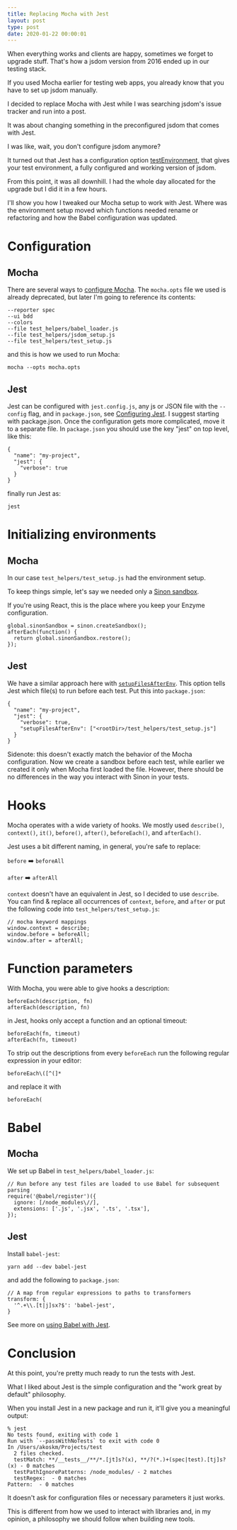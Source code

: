 ```yaml
---
title: Replacing Mocha with Jest
layout: post
type: post
date: 2020-01-22 00:00:01
---
```


When everything works and clients are happy, sometimes we forget to upgrade stuff. That's how a jsdom version from 2016 ended up in our testing stack.

If you used Mocha earlier for testing web apps, you already know that you have to set up jsdom manually.

I decided to replace Mocha with Jest while I was searching jsdom's issue tracker and run into a post.

It was about changing something in the preconfigured jsdom that comes with Jest.

I was like, wait, you don't configure jsdom anymore?

It turned out that Jest has a configuration option [testEnvironment](https://jestjs.io/docs/en/configuration#testenvironment-string), that gives your test environment, a fully configured and working version of jsdom.

From this point, it was all downhill. I had the whole day allocated for the upgrade but I did it in a few hours.

I'll show you how I tweaked our Mocha setup to work with Jest. Where was the environment setup moved which functions needed rename or refactoring and how the Babel configuration was updated.

# Configuration

## Mocha
There are several ways to [configure Mocha]([https://mochajs.org/#configuring-mocha-nodejs]). The `mocha.opts` file we used is already deprecated, but later I'm going to reference its contents:

```
--reporter spec
--ui bdd
--colors
--file test_helpers/babel_loader.js
--file test_helpers/jsdom_setup.js
--file test_helpers/test_setup.js
```

and this is how we used to run Mocha:
```
mocha --opts mocha.opts
```


## Jest
Jest can be configured with `jest.config.js`, any js or JSON file with the `--config` flag, and in `package.json`, see [Configuring Jest](https://jestjs.io/docs/en/configuration.html). I suggest starting with package.json. Once the configuration gets more complicated, move it to a separate file.
In `package.json` you should use the key "jest" on top level, like this:

```
{
  "name": "my-project",
  "jest": {
    "verbose": true
  }
}
```
finally run Jest as:

```
jest
```

# Initializing environments

## Mocha
In our case `test_helpers/test_setup.js` had the environment setup.

To keep things simple, let's say we needed only a [Sinon sandbox](https://sinonjs.org/releases/latest/sandbox/).

If you're using React, this is the place where you keep your Enzyme configuration.

```
global.sinonSandbox = sinon.createSandbox();
afterEach(function() {
  return global.sinonSandbox.restore();
});
```

## Jest
We have a similar approach here with [`setupFilesAfterEnv`](https://jestjs.io/docs/en/configuration#setupfilesafterenv-array).
This option tells Jest which file(s) to run before each test. Put this into `package.json`:

```
{
  "name": "my-project",
  "jest": {
    "verbose": true,
    "setupFilesAfterEnv": ["<rootDir>/test_helpers/test_setup.js"]
  }
}
```

Sidenote: this doesn't exactly match the behavior of the Mocha configuration. Now we create a sandbox before each test, while earlier we created it only when Mocha first loaded the file. However, there should be no differences in the way you interact with Sinon in your tests.

# Hooks

Mocha operates with a wide variety of hooks. We mostly used `describe()`, `context()`, `it()`, `before()`, `after()`, `beforeEach()`, and `afterEach()`.

Jest uses a bit different naming, in general, you're safe to replace:

`before` ➡️ `beforeAll`

`after` ➡️ `afterAll`

`context` doesn't have an equivalent in Jest, so I decided to use `describe`.
You can find & replace all occurrences of `context`, `before`, and `after` or put the following code into `test_helpers/test_setup.js`:

```
// mocha keyword mappings
window.context = describe;
window.before = beforeAll;
window.after = afterAll;
```

# Function parameters

With Mocha, you were able to give hooks a description:
```
beforeEach(description, fn)
afterEach(description, fn)
```

in Jest, hooks only accept a function and an optional timeout:

```
beforeEach(fn, timeout)
afterEach(fn, timeout)
```

To strip out the descriptions from every `beforeEach` run the following regular expression in your editor:
```
beforeEach\([^(]*
```
and replace it with
```
beforeEach(
```


# Babel

## Mocha

We set up Babel in `test_helpers/babel_loader.js`:

```
// Run before any test files are loaded to use Babel for subsequent parsing
require('@babel/register')({
  ignore: [/node_modules\//],
  extensions: ['.js', '.jsx', '.ts', '.tsx'],
});
```

## Jest

Install `babel-jest`:
```
yarn add --dev babel-jest
```

and add the following to `package.json`:
```
// A map from regular expressions to paths to transformers
transform: {
  '^.+\\.[t|j]sx?$': 'babel-jest',
}
```

See more on [using Babel with Jest](https://jestjs.io/docs/en/getting-started#using-babel).

# Conclusion

At this point, you're pretty much ready to run the tests with Jest.

What I liked about Jest is the simple configuration and the "work great by default" philosophy.

When you install Jest in a new package and run it, it'll give you a meaningful output:

```
% jest
No tests found, exiting with code 1
Run with `--passWithNoTests` to exit with code 0
In /Users/akoskm/Projects/test
  2 files checked.
  testMatch: **/__tests__/**/*.[jt]s?(x), **/?(*.)+(spec|test).[tj]s?(x) - 0 matches
  testPathIgnorePatterns: /node_modules/ - 2 matches
  testRegex:  - 0 matches
Pattern:  - 0 matches
```

It doesn't ask for configuration files or necessary parameters it just works.

This is different from how we used to interact with libraries and, in my opinion, a philosophy we should follow when building new tools.